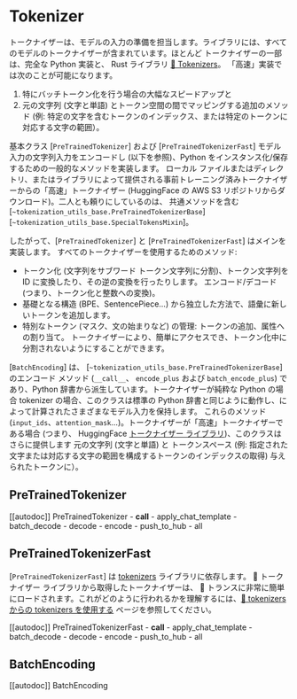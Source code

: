 <!--Copyright 2020 The HuggingFace Team. All rights reserved.

Licensed under the Apache License, Version 2.0 (the "License"); you may not use this file except in compliance with
the License. You may obtain a copy of the License at

http://www.apache.org/licenses/LICENSE-2.0

Unless required by applicable law or agreed to in writing, software distributed under the License is distributed on
an "AS IS" BASIS, WITHOUT WARRANTIES OR CONDITIONS OF ANY KIND, either express or implied. See the License for the
specific language governing permissions and limitations under the License.

⚠️ Note that this file is in Markdown but contain specific syntax for our doc-builder (similar to MDX) that may not be
rendered properly in your Markdown viewer.

-->

# Tokenizer

トークナイザーは、モデルの入力の準備を担当します。ライブラリには、すべてのモデルのトークナイザーが含まれています。ほとんど
トークナイザーの一部は、完全な Python 実装と、
Rust ライブラリ [🤗 Tokenizers](https://github.com/huggingface/tokenizers)。 「高速」実装では次のことが可能になります。

1. 特にバッチトークン化を行う場合の大幅なスピードアップと
2. 元の文字列 (文字と単語) とトークン空間の間でマッピングする追加のメソッド (例:
   特定の文字を含むトークンのインデックス、または特定のトークンに対応する文字の範囲）。

基本クラス [`PreTrainedTokenizer`] および [`PreTrainedTokenizerFast`]
モデル入力の文字列入力をエンコードし (以下を参照)、Python をインスタンス化/保存するための一般的なメソッドを実装します。
ローカル ファイルまたはディレクトリ、またはライブラリによって提供される事前トレーニング済みトークナイザーからの「高速」トークナイザー
(HuggingFace の AWS S3 リポジトリからダウンロード)。二人とも頼りにしているのは、
共通メソッドを含む [`~tokenization_utils_base.PreTrainedTokenizerBase`]
[`~tokenization_utils_base.SpecialTokensMixin`]。

したがって、[`PreTrainedTokenizer`] と [`PreTrainedTokenizerFast`] はメインを実装します。
すべてのトークナイザーを使用するためのメソッド:

- トークン化 (文字列をサブワード トークン文字列に分割)、トークン文字列を ID に変換したり、その逆の変換を行ったりします。
  エンコード/デコード (つまり、トークン化と整数への変換)。
- 基礎となる構造 (BPE、SentencePiece...) から独立した方法で、語彙に新しいトークンを追加します。
- 特別なトークン (マスク、文の始まりなど) の管理: トークンの追加、属性への割り当て。
  トークナイザーにより、簡単にアクセスでき、トークン化中に分割されないようにすることができます。

[`BatchEncoding`] は、
[`~tokenization_utils_base.PreTrainedTokenizerBase`] のエンコード メソッド (`__call__`、
`encode_plus` および `batch_encode_plus`) であり、Python 辞書から派生しています。トークナイザーが純粋な Python の場合
tokenizer の場合、このクラスは標準の Python 辞書と同じように動作し、によって計算されたさまざまなモデル入力を保持します。
これらのメソッド (`input_ids`、`attention_mask`...)。トークナイザーが「高速」トークナイザーである場合 (つまり、
HuggingFace [トークナイザー ライブラリ](https://github.com/huggingface/tokenizers))、このクラスはさらに提供します
元の文字列 (文字と単語) と
トークンスペース (例: 指定された文字または対応する文字の範囲を構成するトークンのインデックスの取得)
与えられたトークンに）。

## PreTrainedTokenizer

[[autodoc]] PreTrainedTokenizer
    - __call__
    - apply_chat_template
    - batch_decode
    - decode
    - encode
    - push_to_hub
    - all

## PreTrainedTokenizerFast

[`PreTrainedTokenizerFast`] は [tokenizers](https://hf-mirror.com/docs/tokenizers) ライブラリに依存します。 🤗 トークナイザー ライブラリから取得したトークナイザーは、
🤗 トランスに非常に簡単にロードされます。これがどのように行われるかを理解するには、[🤗 tokenizers からの tokenizers を使用する](../fast_tokenizers) ページを参照してください。

[[autodoc]] PreTrainedTokenizerFast
    - __call__
    - apply_chat_template
    - batch_decode
    - decode
    - encode
    - push_to_hub
    - all

## BatchEncoding

[[autodoc]] BatchEncoding
